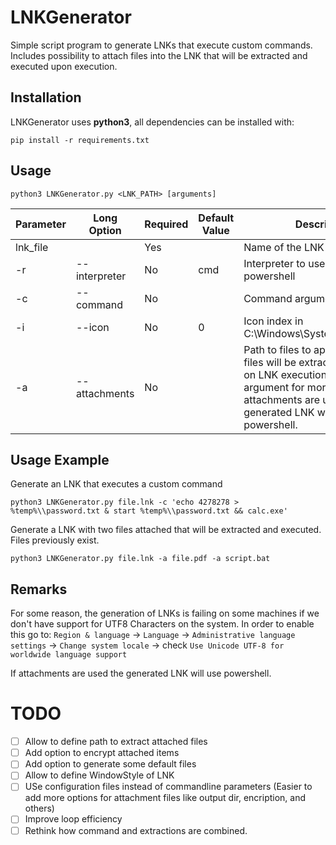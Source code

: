 # LNKGenerator
Simple script program to generate LNKs that execute custom commands. Includes possibility to attach files into the LNK that will be extracted and executed upon execution.

## Installation
LNKGenerator uses **python3**, all dependencies can be installed with:
```
pip install -r requirements.txt
```

## Usage
```
python3 LNKGenerator.py <LNK_PATH> [arguments]
```

| Parameter | Long Option | Required| Default Value | Description |
|-----------|-----------|-----------|-----------|-----------|
| lnk_file | | Yes | | Name of the LNK to generate |
| -r | --interpreter | No | cmd | Interpreter to use cmd or powershell |              
| -c | --command | No |  | Command arguments to execute                                       |
| -i | --icon    | No | 0 | Icon index in C:\Windows\System32\shell32.dll                      |
| -a | --attachments | No |  | Path to files to append to LNK, files will be extracted and opened on LNK execution. Repeat argument for more files. If attachments are used the generated LNK will use powershell. |

## Usage Example
Generate an LNK that executes a custom command
```
python3 LNKGenerator.py file.lnk -c 'echo 4278278 > %temp%\\password.txt & start %temp%\\password.txt && calc.exe'
```

Generate a LNK with two files attached that will be extracted and executed. Files previously exist.
```
python3 LNKGenerator.py file.lnk -a file.pdf -a script.bat
```

## Remarks
For some reason, the generation of LNKs is failing on some machines if we don't have support for UTF8 Characters on the system. In order to enable this go to: `Region & language` -> `Language` -> `Administrative language settings` -> `Change system locale` -> check `Use Unicode UTF-8 for worldwide language support`

If attachments are used the generated LNK will use powershell.

# TODO
- [ ] Allow to define path to extract attached files
- [ ] Add option to encrypt attached items
- [ ] Add option to generate some default files 
- [ ] Allow to define WindowStyle of LNK 
- [ ] USe configuration files instead of commandline parameters (Easier to add more options for attachment files like output dir, encription, and others)
- [ ] Improve loop efficiency
- [ ] Rethink how command and extractions are combined.